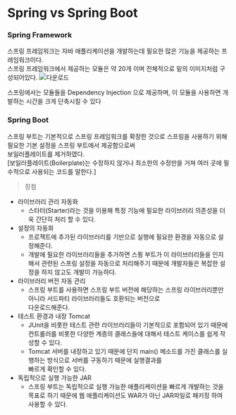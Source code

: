 # Spring vs Spring Boot

### Spring Framework
스프링 프레임워크는 자바 애플리케이션을 개발하는데 필요한 많은 기능을 제공하는 프레임워크이다.<br>
스프링 프레임워크에서 제공하는 모듈은 약 20개 이며 전체적으로 밑의 이미지처럼 구성되어있다.
![다운로드](https://user-images.githubusercontent.com/84302546/198169521-f61b54ba-14c7-4b2a-ac20-1e72fe56ec8c.png )

스프링에서는 모듈들을 Dependency Injection 으로 제공하며, 이 모듈을 사용하면 개발하는 시간을 크게 단축시킬 수 있다


### Spring Boot
스프링 부트는 기본적으로 스프링 프레임워크를 확장한 것으로 스프링을 사용하기 위해 필요한 기본 설정을 스프링 부트에서 제공함으로써<br> 보일러플레이트를 제거하였다.<br> 
[보일러플레이트(Boilerplate)는 수정하지 않거나 최소한의 수정만을 거쳐 여러 곳에 필수적으로 사용되는 코드를 말한다.]

>장점
 - 라이브러리 관리 자동화
   - 스타터(Starter)라는 것을 이용해 특정 기능에 필요한 라이브러리 의존성을 더욱 간단히 처리 할 수 있다.
 - 설정의 자동화
   - 프로젝트에 추가된 라이브러리를 기반으로 실행에 필요한 환경을 자동으로 설정해준다.
   - 개발에 필요한 라이브러리들을 추가하면 스픵 부트가 이 라이브러리들을 인지해서 관련된 스프링 설정을 자동으로 처리해주기 때문에 개발자들은 복잡한 설정을 하지 않고도 개발이 가능하다.
 - 라이브러리 버전 자동 관리
   - 스프링 부트를 사용하면 스프링 부트 버전에 해당하는 스프링 라이브러리뿐만 아니라 서드파티 라이브러리들도 호환되는 버전으로<br> 다운로드해준다.
 - 테스트 환경과 내장 Tomcat
   - JUnit을 비롯한 테스트 관련 라이브러리들이 기본적으로 포함되어 있기 때문에 컨트롤러를 비롯한 다양한 계층의 클래스들에 대해서 테스트 케이스를 쉽게 작성할 수 있다.
   - Tomcat 서버를 내장하고 있기 때문에 단지 main() 메소드를 가진 클래스를 실행하는 방식으로 서버를 구동하기 때문에 실행결과를<br> 빠르게 확인할 수 있다.
 - 독립적으로 실행 가능한 JAR
   - 스프링 부트는 독립적으로 실행 가능한 애플리케이션을 빠르게 개발하는 것을 목표로 하기 때문에 웹 애플리케이션도 WAR가 아닌 JAR파일로 패키징 하여 사용할 수 있다.
